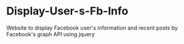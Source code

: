 # Display-User-s-Fb-Info
Website to display Facebook user's information and recent posts by Facebook's graph API using jquery
